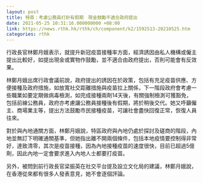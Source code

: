 ```yaml
---
layout: post
title: 特首：考慮公務員打針有假期　現金鼓勵不適合政府提出
date: 2021-05-25 10:31:16.000000000 +08:00
link: https://news.rthk.hk/rthk/ch/component/k2/1592513-20210525.htm
categories: rthk
---
```


行政長官林鄭月娥表示，就提升新冠疫苗接種率方面，經濟誘因由私人機構或僱主提出比較好，如提出現金或實物作鼓勵，並不適合由政府提出，否則可能會有反效果。

林鄭月娥出席行政會議前說，政府提出的誘因在於政策，包括有充足疫苗供應、方便接種及政府措施，如放寬社交距離措施與疫苗拉上關係，下一階段政府會考慮一些職業如要定期做病毒檢測，如完成接種兩劑14天後，有關強制檢測可獲豁免，包括前線公務員，政府亦考慮讓公務員接種後有假期，將於稍後交代。她又呼籲僱主、商場業主等，提出方法鼓勵市民接種疫苗，可讓社會盡快回復正常，恢復人員往來。

對於與內地通關方面，林鄭月娥說，特區政府與內地仍處於探討及磋商的階段，內地並無訂下明確通關基準，但她指出離不開兩個條件，包括本地疫情要控制得非常好，達致清零，其次是疫苗接種，因為內地接種疫苗的速度很快，目前已超過5億劑，因此內地一定會要求進入內地人士都要打疫苗。

另外，被問到前行政長官梁振英在社交平台提及設立文化局的建議，林鄭月娥說，在香港從來都有很多人發表意見，她不會逐個評論。
